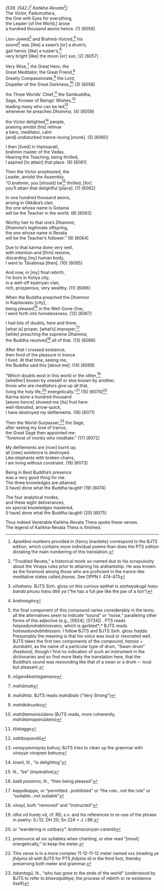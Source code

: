 *\[539. {542.}*[^1] *Kaṅkha-Revata*[^2]*\]*  
The Victor, Padumuttara,  
the One with Eyes for everything,  
the Leader \[of the World,\] arose  
a hundred thousand aeons hence. (1) \[6056\]

Lion-Jawed[^3] and Brahmā-Voiced,[^4] his  
sound[^5] was \[like\] a swan’s \[or\] a drum’s;  
gait heroic \[like\] a tusker’s,[^6]  
very bright \[like\] the moon \[or\] sun, (2) \[6057\]

Very Wise,[^7] the Great Hero, the  
Great Meditator, the Great Friend,[^8]  
Greatly Compassionate,[^9] the Lord,  
Dispeller of the Great Darkness,[^10] (3) \[6058\]

the Three Worlds’ Chief,[^11] the Sambuddha,  
Sage, Knower of Beings’ Wishes,[^12]  
leading many who can be led[^13]  
whenever he preaches *Dhamma,* (4) \[6059\]

the Victor delighted[^14] people,  
praising amidst \[his\] retinue  
a hero, meditator, calm  
\[and\] undisturbed trance-loving \[monk\]. (5) \[6060\]

I then \[lived\] in Haṃsavatī,  
brahmin master of the Vedas.  
Hearing the Teaching, being thrilled,  
I aspired \[to attain\] that place. (6) \[6061\]

Then the Victor prophesied, the  
Leader, amidst the Assembly,  
“O brahmin, you \[should\] be[^15] thrilled, \[for\]  
you’ll attain that delightful \[place\]. (7) \[6062\]

In one hundred thousand aeons,  
arising in Okkāka’s clan,  
the one whose name is Gotama  
will be the Teacher in the world. (8) \[6063\]

Worthy heir to that one’s *Dhamma*,  
*Dhamma*’s legitimate offspring,  
the one whose name is Revata  
will be the Teacher’s follower.” (9) \[6064\]

Due to that karma done very well,  
with intention and \[firm\] resolve,  
discarding \[my\] human body,  
I went to Tāvatiṃsa \[then\]. (10) \[6065\]

And now, in \[my\] final rebirth,  
I’m born in Koliya city,  
in a well-off kṣatriyan clan,  
rich, prosperous, very wealthy. (11) \[6066\]

When the Buddha preached the *Dhamma*  
in Kapilavastu \[city\],  
being pleased[^16] in the Well-Gone-One,  
I went forth into homelessness. (12) \[6067\]

I had lots of doubts, here and there,  
\[what is\] proper, \[what’s\] improper;[^17]  
\[while\] preaching the supreme *Dhamma,*  
the Buddha resolved[^18] all of that. (13) \[6068\]

After that I crossed existence,  
then fond of the pleasure in trance  
I lived. At that time, seeing me,  
the Buddha said this \[about me\]: (14) \[6069\]

“Which doubts exist in this world or the other,[^19]  
\[whether\] known by oneself or else known by another,  
those who are meditators give up all that,  
living the holy life,[^20] energetically.”[^21] (15) \[6070\][^22]  
Karma done a hundred thousand  
\[aeons hence\] showed me \[its\] fruit here:  
well-liberated, arrow-quick,  
I have destroyed my defilements. (16) \[6071\]

Then the World-Surpasser,[^23] the Sage,  
after seeing my love of trance,  
the Great Sage then appointed me:  
“foremost of monks who meditate.” (17) \[6072\]

My defilements are \[now\] burnt up;  
all \[new\] existence is destroyed.  
Like elephants with broken chains,  
I am living without constraint. (18) \[6073\]

Being in Best Buddha’s presence  
was a very good thing for me.  
The three knowledges are attained;  
\[I have\] done what the Buddha taught! (19) \[6074\]

The four analytical modes,  
and these eight deliverances,  
six special knowledges mastered,  
\[I have\] done what the Buddha taught! (20) \[6075\]

Thus indeed Venerable Kaṅkha-Revata Thera spoke these verses.  
The legend of Kaṅkha-Revata Thera is finished.

[^1]: *Apadāna* numbers provided in {fancy brackets} correspond to the BJTS edition, which contains more individual poems than does the PTS edition dictating the main numbering of this translation.

[^2]: “Troubled Revata,” a historical monk so-named due to his scrupulosity about the Vinaya rules prior to attaining his arahantship. He was known as the foremost among those who are proficient in the trance-like meditative states called *jhanas*. See DPPN I: 474-475

[^3]: *sīhahanu.* BJTS Sinh. gloss on this curious epithet is *siṃhayakugē haṇu banda piruṇu haṇu ättē ya* (“he has a full jaw like the jaw of a lion”)

[^4]: *brahmagiro*

[^5]: the final component of this compound varies considerably in the texts; all the alternatives seem to indicate “sound” or “noise,” paralleling other forms of this adjective (e.g., \[5624\], \[5734\]) . PTS reads *haŋsadundrabhinisvano,* which is garbled*;* BJTS reads *haṃsadundubhibissaro*. I follow BJTS and BJTS Sinh. gloss *haḍḍa.* Presumably the meaning is that his voice was loud or resonated well. BJTS takes the first two components of the compound, *haṃsa* + *dundubhi*, as the name of a particular type of drum, “Swan-drum” (*hasbera*), though I find no indication of such an instrument in the dictionaries and so find more likely the translation here, that the Buddha’s sound was resounding like that of a swan or a drum -- loud but pleasant.

[^6]: *nāgavikkantagamano*

[^7]: *mahāmati*

[^8]: *mahāhito.* BJTS reads *mahābalo* (“Very Strong”)

[^9]: *mahākāruṇiko*

[^10]: *mahātamanisūdano* (BJTS reads, more coherently, *mahātamapanūdano*)

[^11]: *tilokaggo*

[^12]: *sattâsayavidū*

[^13]: *veneyyavinayaŋ bahuŋ*; BJTS tries to clean up the grammar with *vineyye vinayaṃ bahuṃ*

[^14]: *toseti,* lit., “is delighting”

[^15]: lit., “be” (imperative)

[^16]: *tadā pasanno,* lit., “then being pleased”

[^17]: *kappākappe*, or “permitted...prohibited” or “the rule...not the rule” or “suitable...not suitable”

[^18]: *vinayī,* both “removed” and “instructed”

[^19]: *idha vā huraŋ vā*, cf. RD, s.v. and his references to re-use of the phrase in poetry: S.i.12; DH 20; Sn 224 = J. i.96.

[^20]: or “wandering in celibacy”: *brahmacariyan carantā*

[^21]: pronounce all six syllables when chanting, or else read “\[most\] energetically,” to keep the meter.

[^22]: This verse is in a more complex 11-12-11-12 meter named xxx (reading *ye jhāyino tā* with BJTS for PTS *jhāyino tā* in the third foot, thereby preserving both meter and grammar.

[^23]: *lokantagū,* lit., “who has gone to the ends of the world” (understood by BJTS to refer to *bhavotpattiya*, the process of rebirth or re-existence itself)
